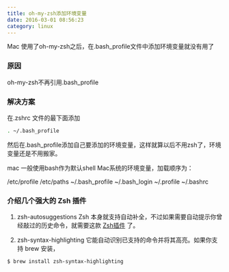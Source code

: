 ```yaml
---
title: oh-my-zsh添加环境变量
date: 2016-03-01 08:56:23
category: linux
---
```


Mac 使用了oh-my-zsh之后，在.bash_profile文件中添加环境变量就没有用了

### 原因

oh-my-zsh不再引用.bash_profile

### 解决方案

在.zshrc 文件的最下面添加

```bash
. ~/.bash_profile
```

然后在.bash_profile添加自己要添加的环境变量，这样就算以后不用zsh了，环境变量还是不用搬家。

mac 一般使用bash作为默认shell
Mac系统的环境变量，加载顺序为：

/etc/profile /etc/paths ~/.bash_profile ~/.bash_login ~/.profile ~/.bashrc


### 介绍几个强大的 Zsh 插件

1. zsh-autosuggestions
Zsh 本身就支持自动补全，不过如果需要自动提示你曾经敲过的历史命令，就需要这款 [Zsh插件](https://github.com/zsh-users/zsh-autosuggestions#oh-my-zsh) 了。

2. zsh-syntax-highlighting
它能自动识别已支持的命令并将其高亮。如果你支持 brew 安装，

```shell
$ brew install zsh-syntax-highlighting
```
